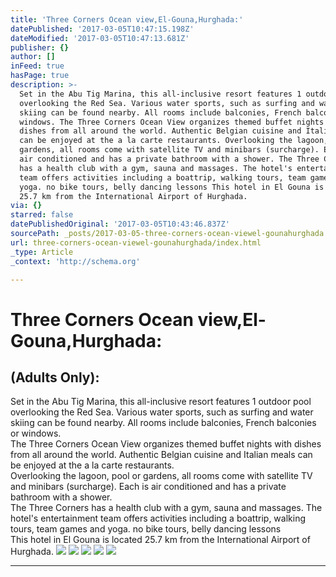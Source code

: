 ```yaml
---
title: 'Three Corners Ocean view,El-Gouna,Hurghada:'
datePublished: '2017-03-05T10:47:15.198Z'
dateModified: '2017-03-05T10:47:13.681Z'
publisher: {}
author: []
inFeed: true
hasPage: true
description: >-
  Set in the Abu Tig Marina, this all-inclusive resort features 1 outdoor pool
  overlooking the Red Sea. Various water sports, such as surfing and water
  skiing can be found nearby. All rooms include balconies, French balconies or
  windows. The Three Corners Ocean View organizes themed buffet nights with
  dishes from all around the world. Authentic Belgian cuisine and Italian meals
  can be enjoyed at the a la carte restaurants. Overlooking the lagoon, pool or
  gardens, all rooms come with satellite TV and minibars (surcharge). Each is
  air conditioned and has a private bathroom with a shower. The Three Corners
  has a health club with a gym, sauna and massages. The hotel's entertainment
  team offers activities including a boattrip, walking tours, team games and
  yoga. no bike tours, belly dancing lessons This hotel in El Gouna is located
  25.7 km from the International Airport of Hurghada.
via: {}
starred: false
datePublishedOriginal: '2017-03-05T10:43:46.837Z'
sourcePath: _posts/2017-03-05-three-corners-ocean-viewel-gounahurghada.md
url: three-corners-ocean-viewel-gounahurghada/index.html
_type: Article
_context: 'http://schema.org'

---
```

# Three Corners Ocean view,El-Gouna,Hurghada:

## (Adults Only): 

Set in the Abu Tig Marina, this all-inclusive resort features 1 outdoor pool overlooking the Red Sea. Various water sports, such as surfing and water skiing can be found nearby. All rooms include balconies, French balconies or windows.   
The Three Corners Ocean View organizes themed buffet nights with dishes from all around the world. Authentic Belgian cuisine and Italian meals can be enjoyed at the a la carte restaurants.   
Overlooking the lagoon, pool or gardens, all rooms come with satellite TV and minibars (surcharge). Each is air conditioned and has a private bathroom with a shower.   
The Three Corners has a health club with a gym, sauna and massages. The hotel's entertainment team offers activities including a boattrip, walking tours, team games and yoga. no bike tours, belly dancing lessons   
This hotel in El Gouna is located 25.7 km from the International Airport of Hurghada.
![](https://imgflo.herokuapp.com/graph/2b2431f8e7ba7b0/08d61ae1ab1f16edfa47ba28d768b4dd/croprotate.jpg?cropheight=753&cropwidth=496&degrees=0&input=https%3A%2F%2Fs3-us-west-2.amazonaws.com%2Fthe-grid-img%2Fp%2F300837779d3e9d231b846d8314bd390828b9a702.jpg&x=0&y=7)
![](https://the-grid-user-content.s3-us-west-2.amazonaws.com/e9c1e2e5-69a4-47bb-a4ce-a76fae360a8a.jpg)
![](https://the-grid-user-content.s3-us-west-2.amazonaws.com/f283a08b-42f2-4b4b-8db4-dea727c20960.jpg)
![](https://the-grid-user-content.s3-us-west-2.amazonaws.com/2610ca81-7262-4fba-bb65-db7875b9a4df.jpg)
![](https://the-grid-user-content.s3-us-west-2.amazonaws.com/f98cfbcd-2679-439b-b6a0-968e9f2dfd1b.jpg)

---